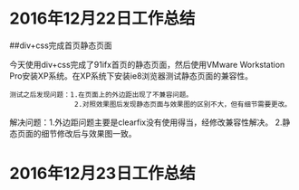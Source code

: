 2016年12月22日工作总结
=======================

##div+css完成首页静态页面

  今天使用div+css完成了91ifx首页的静态页面，然后使用VMware Workstation Pro安装XP系统。在XP系统下安装ie8浏览器测试静态页面的兼容性。
  
 	测试之后发现问题：1.在页面上的外边距出现了不兼容问题。
  					2.对照效果图后发现静态页面与效果图的区别不大，但有细节需要更改。

  解决问题：1.外边距问题主要是clearfix没有使用得当，经修改兼容性解决。
  			2.静态页面的细节修改后与效果图一致。

2016年12月23日工作总结
=======================

